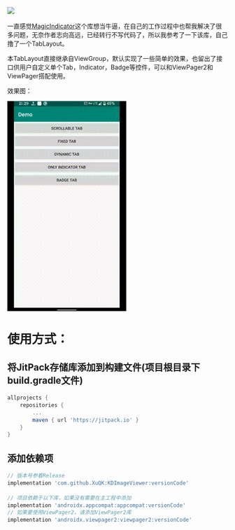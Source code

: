 [![](https://jitpack.io/v/XuQK/KDTabLayout.svg)](https://jitpack.io/#XuQK/KDTabLayout)

一直感觉[MagicIndicator](https://github.com/hackware1993/MagicIndicator)这个库想当牛逼，在自己的工作过程中也帮我解决了很多问题，无奈作者志向高远，已经转行不写代码了，所以我参考了一下该库，自己撸了一个TabLayout。

本TabLayout直接继承自ViewGroup，默认实现了一些简单的效果，也留出了接口供用户自定义单个Tab，Indicator，Badge等控件，可以和ViewPager2和ViewPager搭配使用。

效果图：

![](demo.gif)

# 使用方式：

## 将JitPack存储库添加到构建文件(项目根目录下build.gradle文件)

```gradle
allprojects {
    repositories {
        ...
        maven { url 'https://jitpack.io' }
    }
}
```

## 添加依赖项

```gradle
// 版本号参看Release
implementation 'com.github.XuQK:KDImageViewer:versionCode'

// 项目依赖于以下库，如果没有需要在主工程中添加
implementation 'androidx.appcompat:appcompat:versionCode'
// 如果要使用ViewPager2，请添加ViewPager2库
implementation 'androidx.viewpager2:viewpager2:versionCode'
```
